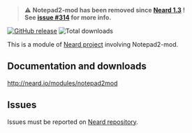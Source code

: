 > ⚠️ **Notepad2-mod has been removed since [Neard 1.3](http://neard.io/release/1.3) !**<br />
> **See [issue #314](https://github.com/neard/neard/issues/314) for more info.**

[![GitHub release](https://img.shields.io/github/release/neard/module-notepad2mod.svg?style=flat-square)](https://github.com/neard/module-notepad2mod/releases/latest)
![Total downloads](https://img.shields.io/github/downloads/neard/module-notepad2mod/total.svg?style=flat-square)

This is a module of [Neard project](https://github.com/neard/neard) involving Notepad2-mod.

## Documentation and downloads

http://neard.io/modules/notepad2mod

## Issues

Issues must be reported on [Neard repository](https://github.com/neard/neard/issues).
